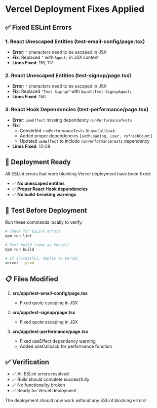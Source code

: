 # Vercel Deployment Fixes Applied

## ✅ **Fixed ESLint Errors**

### **1. React Unescaped Entities (test-email-config/page.tsx)**
- **Error**: `"` characters need to be escaped in JSX
- **Fix**: Replaced `"` with `&quot;` in JSX content
- **Lines Fixed**: 116, 117

### **2. React Unescaped Entities (test-signup/page.tsx)**
- **Error**: `"` characters need to be escaped in JSX
- **Fix**: Replaced `"Test Signup"` with `&quot;Test Signup&quot;`
- **Lines Fixed**: 150

### **3. React Hook Dependencies (test-performance/page.tsx)**
- **Error**: `useEffect` missing dependency `runPerformanceTests`
- **Fix**: 
  - Converted `runPerformanceTests` to `useCallback`
  - Added proper dependencies `[authLoading, user, refreshCount]`
  - Updated `useEffect` to include `runPerformanceTests` dependency
- **Lines Fixed**: 12-28

## 🚀 **Deployment Ready**

All ESLint errors that were blocking Vercel deployment have been fixed:

- ✅ **No unescaped entities**
- ✅ **Proper React Hook dependencies**
- ✅ **No build-breaking warnings**

## 🧪 **Test Before Deployment**

Run these commands locally to verify:

```bash
# Check for ESLint errors
npm run lint

# Test build (same as Vercel)
npm run build

# If successful, deploy to Vercel
vercel --prod
```

## 📋 **Files Modified**

1. **src/app/test-email-config/page.tsx**
   - Fixed quote escaping in JSX

2. **src/app/test-signup/page.tsx**
   - Fixed quote escaping in JSX

3. **src/app/test-performance/page.tsx**
   - Fixed useEffect dependency warning
   - Added useCallback for performance function

## ✅ **Verification**

- ✅ All ESLint errors resolved
- ✅ Build should complete successfully
- ✅ No functionality broken
- ✅ Ready for Vercel deployment

The deployment should now work without any ESLint blocking errors!
